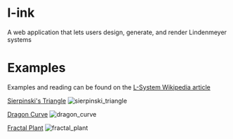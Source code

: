 # l-ink
A web application that lets users design, generate, and render Lindenmeyer systems

# Examples
Examples and reading can be found on the [L-System Wikipedia article](https://en.wikipedia.org/wiki/L-system)

[Sierpinski's Triangle](https://l-ink.vercel.app/sandbox?count=12&alphabet=%7Ef%2B-g&axiom=%7E%2Bf&iterate=%7C*f%7Cg-f-g*g%7Cf%2Bg%2Bf*%2B%7C%2B*-%7C-*%7E%7C%7E%2B&draw=%7C*-%7Cb*%2B%7Cc*%7E%7C&angle=0&increment=60&origin=0%7C0%7C0&distance=1)
![sierpinski_triangle](https://github.com/user-attachments/assets/73796ddc-85e4-44e2-9dc9-5349d5bcb753)

[Dragon Curve](https://l-ink.vercel.app/sandbox?count=18&alphabet=%7Ef%2B-g&axiom=%7Ef&iterate=%7C*f%7Cf%2B%2Bg*g%7Cf--g*%2B%7C%2B*-%7C-*%7E%7C%7E-&draw=%7C*-%7Cb*%2B%7Cc*%7E%7C&angle=0&increment=45&origin=0%7C0%7C0&distance=1)
![dragon_curve](https://github.com/user-attachments/assets/3ce38abc-976c-44ef-86e5-d95c8192c042)

[Fractal Plant](https://l-ink.vercel.app/sandbox?count=6&alphabet=xf%2B-%5B%5D&axiom=-x&iterate=%7C*f%7Cff*%2B%7C%2B*-%7C-*%5B%7C%5B*%5D%7C%5D*x%7Cf%2B%5B%5Bx%5D-x%5D-f%5B-fx%5D%2Bx&draw=%7C*-%7Cc*%2B%7Cb*%7E%7C*%5B%7C*%5D%7C&angle=90&increment=25&origin=0%7C0%7C0&distance=1)
![fractal_plant](https://github.com/user-attachments/assets/b03b2469-7a70-4b7c-a500-10d79c4b478c)
